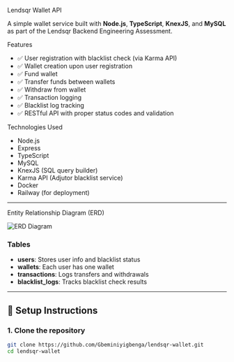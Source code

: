 Lendsqr Wallet API

A simple wallet service built with **Node.js**, **TypeScript**, **KnexJS**, and **MySQL** as part of the Lendsqr Backend Engineering Assessment.

Features

- ✅ User registration with blacklist check (via Karma API)
- ✅ Wallet creation upon user registration
- ✅ Fund wallet
- ✅ Transfer funds between wallets
- ✅ Withdraw from wallet
- ✅ Transaction logging
- ✅ Blacklist log tracking
- ✅ RESTful API with proper status codes and validation

Technologies Used

- Node.js
- Express
- TypeScript
- MySQL
- KnexJS (SQL query builder)
- Karma API (Adjutor blacklist service)
- Docker
- Railway (for deployment)

---

 Entity Relationship Diagram (ERD)

![ERD Diagram](./erd.png)

### Tables

- **users**: Stores user info and blacklist status
- **wallets**: Each user has one wallet
- **transactions**: Logs transfers and withdrawals
- **blacklist_logs**: Tracks blacklist check results

---

## 🔧 Setup Instructions

### 1. Clone the repository

```bash
git clone https://github.com/Gbeminiyigbenga/lendsqr-wallet.git
cd lendsqr-wallet

